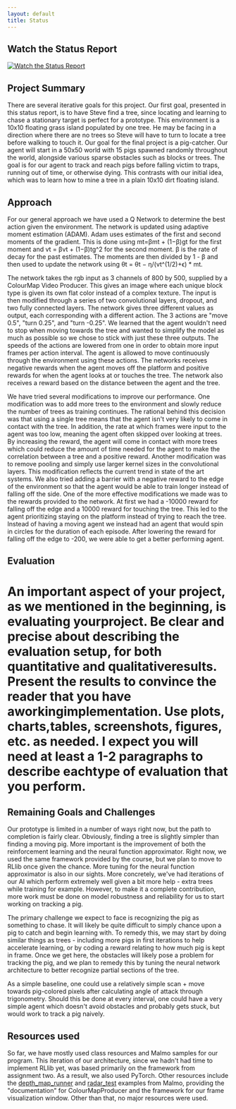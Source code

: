```yaml
---
layout: default
title: Status
---
```

## Watch the Status Report
[![Watch the Status Report](https://img.youtube.com/vi/kHjt8DJ0yOw/maxresdefault.jpg)](https://youtu.be/kHjt8DJ0yOw) 

## Project Summary
There are several iterative goals for this project. Our first goal, presented in this status report, is to have Steve find a tree, since locating and learning to chase a stationary target is perfect for a prototype. This environment is a 10x10 floating grass island populated by one tree. He may be facing in a direction where there are no trees so Steve will have to turn to locate a tree before walking to touch it. Our goal for the final project is a pig-catcher. Our agent will start in a 50x50 world with 15 pigs spawned randomly throughout the world, alongside various sparse obstacles such as blocks or trees. The goal is for our agent to track and reach pigs before falling victim to traps, running out of time, or otherwise dying. This contrasts with our initial idea, which was to learn how to mine a tree in a plain 10x10 dirt floating island.

## Approach
For our general approach we have used a Q Network to determine the best action given the environment. The network is updated using adaptive moment estimation (ADAM). Adam uses estimates of the first and second moments of the gradient. This is done using mt=βmt + (1−β)gt for the first moment and vt = βvt + (1−β)tg^2 for the second moment. β is the rate of decay for the past estimates. The moments are then divided by 1 - β and then used to update the network using θt = θt − η/(vt^(1/2)+ϵ) * mt.

The network takes the rgb input as 3 channels of 800 by 500, supplied by a ColourMap Video Producer. This gives an image where each unique block type is given its own flat color instead of a complex texture. The input is then modified through a series of two convolutional layers, dropout, and two fully connected layers. The network gives three different values as output, each corresponding with a different action. The 3 actions are "move 0.5", "turn 0.25", and "turn -0.25". We learned that the agent wouldn't need to stop when moving towards the tree and wanted to simplify the model as much as possible so we chose to stick with just these three outputs. The speeds of the actions are lowered from one in order to obtain more input frames per action interval. The agent is allowed to move continuously through the environment using these actions. The networks receives negative rewards when the agent moves off the platform and positive rewards for when the agent looks at or touches the tree. The network also receives a reward based on the distance between the agent and the tree.

We have tried several modifications to improve our performance. One modification was to add more trees to the environment and slowly reduce the number of trees as training continues. The rational behind this decision was that using a single tree means that the agent isn't very likely to come in contact with the tree. In addition, the rate at which frames were input to the agent was too low, meaning the agent often skipped over looking at trees. By increasing the reward, the agent will come in contact with more trees which could reduce the amount of time needed for the agent to make the correlation between a tree and a positive reward. Another modification was to remove pooling and simply use larger kernel sizes in the convolutional layers. This modification reflects the current trend in state of the art systems. We also tried adding a barrier with a negative reward to the edge of the environment so that the agent would be able to train longer instead of falling off the side. One of the more effective modifications we made was to the rewards provided to the network. At first we had a -10000 reward for falling off the edge and a 10000 reward for touching the tree. This led to the agent prioritizing staying on the platform instead of trying to reach the tree. Instead of having a moving agent we instead had an agent that would spin in circles for the duration of each episode. After lowering the reward for falling off the edge to -200, we were able to get a better performing agent. 

## Evaluation
# An important aspect of your project, as we mentioned in the beginning, is evaluating yourproject. Be clear and precise about describing the evaluation setup, for both quantitative and qualitativeresults. Present the results to convince the reader that you have aworkingimplementation. Use plots, charts,tables, screenshots, figures, etc. as needed. I expect you will need at least a 1-2 paragraphs to describe eachtype of evaluation that you perform.


## Remaining Goals and Challenges
Our prototype is limited in a number of ways right now, but the path to completion is fairly clear. Obviously, finding a tree is slightly simpler than finding a moving pig. More important is the improvement of both the reinforcement learning and the neural function approximator. Right now, we used the same framework provided by the course, but we plan to move to RLlib once given the chance. More tuning for the neural function approximator is also in our sights. More concretely, we've had iterations of our AI which perform extremely well given a bit more help - extra trees while training for example. However, to make it a complete contribution, more work must be done on model robustness and reliability for us to start working on tracking a pig.

The primary challenge we expect to face is recognizing the pig as something to chase. It will likely be quite difficult to simply chance upon a pig to catch and begin learning with. To remedy this, we may start by doing similar things as trees - including more pigs in first iterations to help accelerate learning, or by coding a reward relating to how much pig is kept in frame. Once we get here, the obstacles will likely pose a problem for tracking the pig, and we plan to remedy this by tuning the neural network architecture to better recognize partial sections of the tree.

As a simple baseline, one could use a relatively simple scan + move towards pig-colored pixels after calculating angle of attack through trigonometry. Should this be done at every interval, one could have a very simple agent which doesn't avoid obstacles and probably gets stuck, but would work to track a pig naively.

## Resources used
So far, we have mostly used class resources and Malmo samples for our program. This iteration of our architecture, since we hadn't had time to implement RLlib yet, was based primarily on the framework from assignment two. As a result, we also used PyTorch. Other resources include the [depth_map_runner](https://github.com/microsoft/malmo/blob/master/Malmo/samples/Python_examples/depth_map_runner.py) and [radar_test](https://github.com/microsoft/malmo/blob/master/Malmo/samples/Python_examples/radar_test.py) examples from Malmo, providing the "documentation" for ColourMapProducer and the framework for our frame visualization window. Other than that, no major resources were used.

